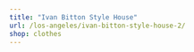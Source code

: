 ```yaml
---
title: "Ivan Bitton Style House"
url: /los-angeles/ivan-bitton-style-house-2/
shop: clothes
---
```

